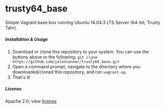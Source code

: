 # trusty64_base
Simple Vagrant base box running Ubuntu 14.04.3 LTS Server (64-bit; Trusty Tahr).

##### Installation & Usage
1. Download or clone this repository to your system. You can use the buttons above or the following: `git clone https://github.com/jalenconner/trusty64_base.git`
2. Open a command prompt, navigate to the directory where you downloaded/cloned this repository, and run `vagrant-up`.
3. That's it!

##### License
Apache 2.0; view [license](https://github.com/jalenconner/trusty64_base/blob/master/LICENSE)
